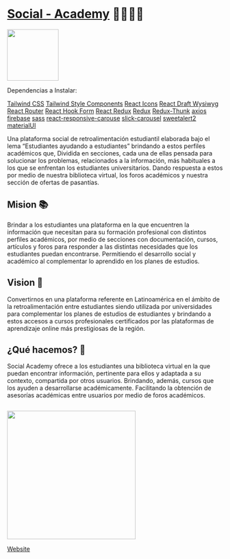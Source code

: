 # [Social - Academy](https://social-academy.studio/) 👨‍🎓👩‍🎓

<code><img height="120" src="https://user-images.githubusercontent.com/54457637/184560714-edd33f28-ab4e-45ed-bd51-f43428b9f7a6.png"/></code>


Dependencias a Instalar: 

[Tailwind CSS](https://tailwindcss.com/docs/guides/create-react-app)
[Tailwind Style Components](https://www.npmjs.com/package/tailwind-styled-components)
[React Icons](https://react-icons.github.io/react-icons/)
[React Draft Wysiwyg](https://www.npmjs.com/package/react-draft-wysiwyg)
[React Router](https://reactrouter.com/web/guides/quick-start)
[React Hook Form](https://react-hook-form.com/get-started)
[React Redux](https://react-redux.js.org/)
[Redux](https://es.redux.js.org/)
[Redux-Thunk](https://www.npmjs.com/package/redux-thunk)
[axios](https://www.npmjs.com/package/axios)
[firebase](https://www.npmjs.com/package/firebase)
[sass](https://www.npmjs.com/package/sass)
[react-responsive-carouse](https://www.npmjs.com/package/react-responsive-carousel)
[slick-carousel](https://www.npmjs.com/package/slick-carousel)
[sweetalert2](https://www.npmjs.com/package/sweetalert2)
[materialUI](https://material-ui.com/es/getting-started/installation)

Una plataforma social de retroalimentación estudiantil elaborada bajo el lema “Estudiantes ayudando a estudiantes” brindando a estos perfiles académicos que, Dividida en secciones, cada una de ellas pensada para solucionar los problemas, relacionados a la información, más habituales a los que se enfrentan los estudiantes universitarios. Dando respuesta a estos por medio de nuestra biblioteca virtual, los foros académicos y nuestra sección de ofertas de pasantías.

## Mision 📚
Brindar a los estudiantes una plataforma en la que encuentren la información que necesitan para su formación profesional con distintos perfiles académicos, por medio de secciones con documentación, cursos, artículos y foros para responder a las distintas necesidades que los estudiantes puedan encontrarse. Permitiendo el desarrollo social y académico al complementar lo aprendido en los planes de estudios.

## Vision 📖
Convertirnos en una plataforma referente en Latinoamérica en el ámbito de la retroalimentación entre estudiantes siendo utilizada por universidades para complementar los planes de estudios de estudiantes y brindando a estos accesos a cursos profesionales certificados por las plataformas de aprendizaje online más prestigiosas de la región.
 
 ## ¿Qué hacemos? 📜
Social Academy ofrece a los estudiantes una biblioteca virtual en la que puedan encontrar información, pertinente para ellos y adaptada a su contexto, compartida por otros usuarios. Brindando, además, cursos que los ayuden a desarrollarse académicamente. Facilitando la obtención de asesorías académicas entre usuarios por medio de foros académicos.

<code>
<img width="300" src="https://res.cloudinary.com/devsing/image/upload/v1654288813/Portfolio/Untitled_qx3ael.png"/>
</code>

[Website](https://social-academy-1c439.firebaseapp.com/)
